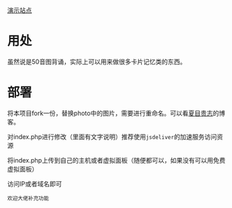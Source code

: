 [演示站点](lxxs.xyz/app/wsy)

# 用处

虽然说是50音图背诵，实际上可以用来做很多卡片记忆类的东西。

# 部署

将本项目fork一份，替换photo中的图片，需要进行重命名。可以看[夏目贵志](https://xiamuyourenzhang.cn/article/20.html)的博客。

对index.php进行修改（里面有文字说明）推荐使用`jsdeliver`的加速服务访问资源

将index.php上传到自己的主机或者虚拟面板（随便都可以，如果没有可以用免费虚拟面板）

访问IP或者域名即可

`欢迎大佬补充功能`